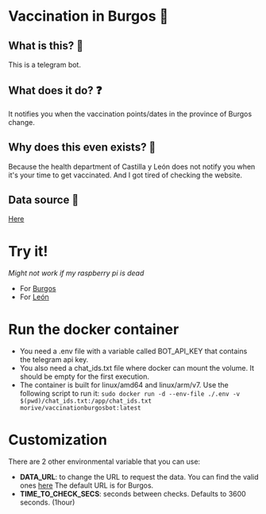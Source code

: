 # Vaccination in Burgos 💉
## What is this? 🤖
This is a telegram bot.
## What does it do? ❓
It notifies you when the vaccination points/dates in the province of Burgos change.
## Why does this even exists? 🤔
Because the health department of Castilla y León does not notify you when it's your time to get vaccinated. And I got tired of checking the website.
## Data source 💾
[Here](https://www.saludcastillayleon.es/es/covid-19-poblacion/vacunacion-covid-19/lugares-vacunacion/burgos)

# Try it!
*Might not work if my raspberry pi is dead*
- For [Burgos](https://t.me/VacunasEnBurgosBot)
- For [León](https://t.me/VacunasEnLeonBot)

# Run the docker container
- You need a .env file with a variable called BOT_API_KEY that contains the telegram api key.
- You also need a chat_ids.txt file where docker can mount the volume. It should be empty for the first execution.
- The container is built for linux/amd64 and linux/arm/v7.
Use the following script to run it:
```sudo docker run -d --env-file ./.env -v $(pwd)/chat_ids.txt:/app/chat_ids.txt morive/vaccinationburgosbot:latest```

# Customization
There are 2 other environmental variable that you can use:
- **DATA_URL**: to change the URL to request the data. You can find the valid ones [here](https://www.saludcastillayleon.es/es/covid-19-poblacion/vacunacion-covid-19/lugares-vacunacion) The default URL is for Burgos.
- **TIME_TO_CHECK_SECS**: seconds between checks. Defaults to 3600 seconds. (1hour)

